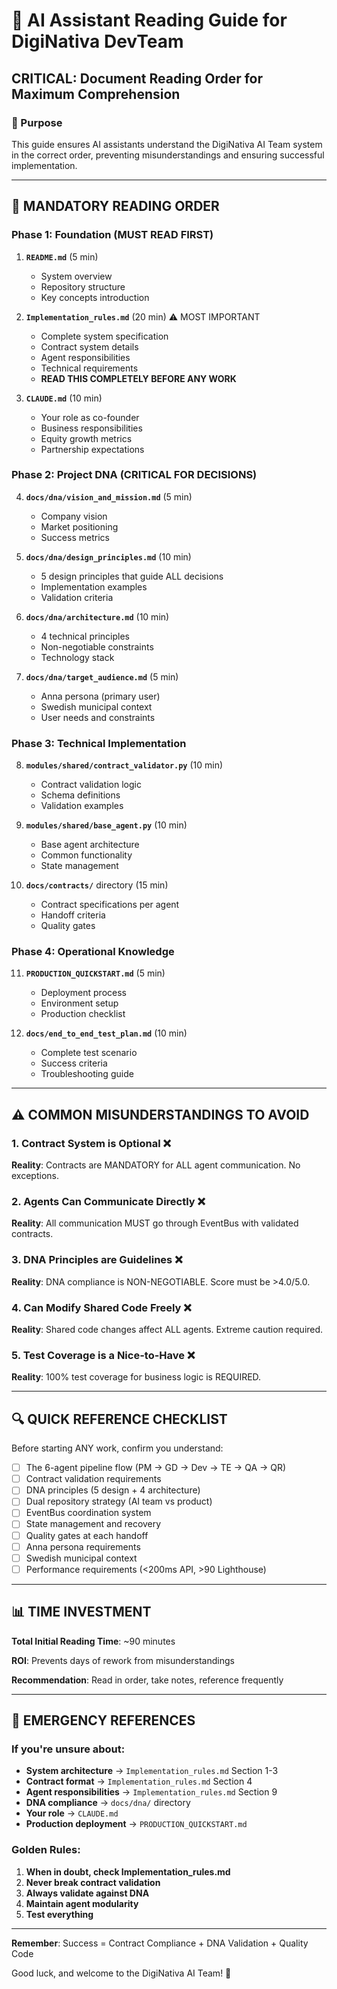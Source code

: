 # 🤖 AI Assistant Reading Guide for DigiNativa DevTeam

## CRITICAL: Document Reading Order for Maximum Comprehension

### 🎯 Purpose
This guide ensures AI assistants understand the DigiNativa AI Team system in the correct order, preventing misunderstandings and ensuring successful implementation.

---

## 📖 MANDATORY READING ORDER

### Phase 1: Foundation (MUST READ FIRST)
1. **`README.md`** (5 min)
   - System overview
   - Repository structure
   - Key concepts introduction

2. **`Implementation_rules.md`** (20 min) ⚠️ MOST IMPORTANT
   - Complete system specification
   - Contract system details
   - Agent responsibilities
   - Technical requirements
   - **READ THIS COMPLETELY BEFORE ANY WORK**

3. **`CLAUDE.md`** (10 min)
   - Your role as co-founder
   - Business responsibilities
   - Equity growth metrics
   - Partnership expectations

### Phase 2: Project DNA (CRITICAL FOR DECISIONS)
4. **`docs/dna/vision_and_mission.md`** (5 min)
   - Company vision
   - Market positioning
   - Success metrics

5. **`docs/dna/design_principles.md`** (10 min)
   - 5 design principles that guide ALL decisions
   - Implementation examples
   - Validation criteria

6. **`docs/dna/architecture.md`** (10 min)
   - 4 technical principles
   - Non-negotiable constraints
   - Technology stack

7. **`docs/dna/target_audience.md`** (5 min)
   - Anna persona (primary user)
   - Swedish municipal context
   - User needs and constraints

### Phase 3: Technical Implementation
8. **`modules/shared/contract_validator.py`** (10 min)
   - Contract validation logic
   - Schema definitions
   - Validation examples

9. **`modules/shared/base_agent.py`** (10 min)
   - Base agent architecture
   - Common functionality
   - State management

10. **`docs/contracts/`** directory (15 min)
    - Contract specifications per agent
    - Handoff criteria
    - Quality gates

### Phase 4: Operational Knowledge
11. **`PRODUCTION_QUICKSTART.md`** (5 min)
    - Deployment process
    - Environment setup
    - Production checklist

12. **`docs/end_to_end_test_plan.md`** (10 min)
    - Complete test scenario
    - Success criteria
    - Troubleshooting guide

---

## ⚠️ COMMON MISUNDERSTANDINGS TO AVOID

### 1. **Contract System is Optional** ❌
**Reality**: Contracts are MANDATORY for ALL agent communication. No exceptions.

### 2. **Agents Can Communicate Directly** ❌
**Reality**: All communication MUST go through EventBus with validated contracts.

### 3. **DNA Principles are Guidelines** ❌
**Reality**: DNA compliance is NON-NEGOTIABLE. Score must be >4.0/5.0.

### 4. **Can Modify Shared Code Freely** ❌
**Reality**: Shared code changes affect ALL agents. Extreme caution required.

### 5. **Test Coverage is a Nice-to-Have** ❌
**Reality**: 100% test coverage for business logic is REQUIRED.

---

## 🔍 QUICK REFERENCE CHECKLIST

Before starting ANY work, confirm you understand:

- [ ] The 6-agent pipeline flow (PM → GD → Dev → TE → QA → QR)
- [ ] Contract validation requirements
- [ ] DNA principles (5 design + 4 architecture)
- [ ] Dual repository strategy (AI team vs product)
- [ ] EventBus coordination system
- [ ] State management and recovery
- [ ] Quality gates at each handoff
- [ ] Anna persona requirements
- [ ] Swedish municipal context
- [ ] Performance requirements (<200ms API, >90 Lighthouse)

---

## 📊 TIME INVESTMENT

**Total Initial Reading Time**: ~90 minutes

**ROI**: Prevents days of rework from misunderstandings

**Recommendation**: Read in order, take notes, reference frequently

---

## 🚨 EMERGENCY REFERENCES

### If you're unsure about:
- **System architecture** → `Implementation_rules.md` Section 1-3
- **Contract format** → `Implementation_rules.md` Section 4
- **Agent responsibilities** → `Implementation_rules.md` Section 9
- **DNA compliance** → `docs/dna/` directory
- **Your role** → `CLAUDE.md`
- **Production deployment** → `PRODUCTION_QUICKSTART.md`

### Golden Rules:
1. **When in doubt, check Implementation_rules.md**
2. **Never break contract validation**
3. **Always validate against DNA**
4. **Maintain agent modularity**
5. **Test everything**

---

**Remember**: Success = Contract Compliance + DNA Validation + Quality Code

Good luck, and welcome to the DigiNativa AI Team! 🚀